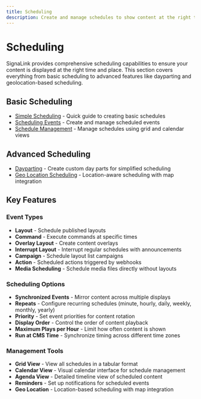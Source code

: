 ```yaml
---
title: Scheduling
description: Create and manage schedules to show content at the right time and place
---
```


# Scheduling

SignaLink provides comprehensive scheduling capabilities to ensure your content is displayed at the right time and place. This section covers everything from basic scheduling to advanced features like dayparting and geolocation-based scheduling.

## Basic Scheduling

- [Simple Scheduling](/eng/scheduling/simple) - Quick guide to creating basic schedules
- [Scheduling Events](/eng/scheduling/events) - Create and manage scheduled events
- [Schedule Management](/eng/scheduling/management) - Manage schedules using grid and calendar views

## Advanced Scheduling

- [Dayparting](/eng/scheduling/dayparting) - Create custom day parts for simplified scheduling
- [Geo Location Scheduling](/eng/scheduling/geolocation) - Location-aware scheduling with map integration

## Key Features

### Event Types
- **Layout** - Schedule published layouts
- **Command** - Execute commands at specific times
- **Overlay Layout** - Create content overlays
- **Interrupt Layout** - Interrupt regular schedules with announcements
- **Campaign** - Schedule layout list campaigns
- **Action** - Scheduled actions triggered by webhooks
- **Media Scheduling** - Schedule media files directly without layouts

### Scheduling Options
- **Synchronized Events** - Mirror content across multiple displays
- **Repeats** - Configure recurring schedules (minute, hourly, daily, weekly, monthly, yearly)
- **Priority** - Set event priorities for content rotation
- **Display Order** - Control the order of content playback
- **Maximum Plays per Hour** - Limit how often content is shown
- **Run at CMS Time** - Synchronize timing across different time zones

### Management Tools
- **Grid View** - View all schedules in a tabular format
- **Calendar View** - Visual calendar interface for schedule management
- **Agenda View** - Detailed timeline view of scheduled content
- **Reminders** - Set up notifications for scheduled events
- **Geo Location** - Location-based scheduling with map integration 